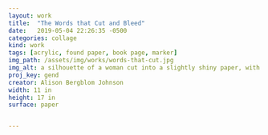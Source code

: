 ```yaml
---
layout: work
title:  "The Words that Cut and Bleed"
date:   2019-05-04 22:26:35 -0500
categories: collage
kind: work
tags: [acrylic, found paper, book page, marker]
img_path: /assets/img/works/words-that-cut.jpg
img_alt: a silhouette of a woman cut into a slightly shiny paper, with an overlay of a found book page that suggests clothing. Some words on the page are circled&#58; straighten, before, wash, blow dry, subdue, and not a safe place. Red straight lines criss-cross the page. The silhouette is on a red background.
proj_key: gend
creator: Alison Bergblom Johnson
width: 11 in
height: 17 in
surface: paper


---
```

